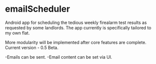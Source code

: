 # emailScheduler

Android app for scheduling the tedious weekly firealarm test results as requested by some landlords.
The app currently is specifically tailored to my own flat.



More modularity will be implemented after core features are complete. Current version - 0.5 Beta.

-Emails can be sent.
-Email content can be set via UI.

